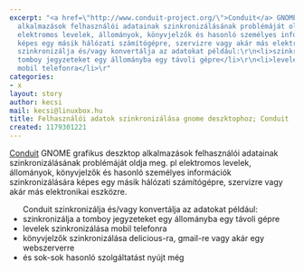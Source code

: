 ```yaml
---
excerpt: "<a href=\"http://www.conduit-project.org/\">Conduit</a> GNOME grafikus deszktop
  alkalmazások felhasználói adatainak szinkronizálásának problémáját oldja meg. pl
  elektromos levelek, állományok, könyvjelzők és hasonló személyes információk szinkronizálására
  képes egy másik hálózati számítógépre, szervizre vagy akár más elektronikai eszközre.\r\n\r\n<ul>Conduit
  szinkronizálja és/vagy konvertálja az adatokat például:\r\n<li>szinkronizálja a
  tomboy jegyzeteket egy állományba egy távoli gépre</li>\r\n<li>levelek szinkronizálása
  mobil telefonra</li>\r"
categories:
- x
layout: story
author: kecsi
mail: kecsi@linuxbox.hu
title: Felhasználói adatok szinkronizálása gnome deszktophoz; Conduit
created: 1179301221
---
```

<a href="http://www.conduit-project.org/">Conduit</a> GNOME grafikus deszktop alkalmazások felhasználói adatainak szinkronizálásának problémáját oldja meg. pl elektromos levelek, állományok, könyvjelzők és hasonló személyes információk szinkronizálására képes egy másik hálózati számítógépre, szervizre vagy akár más elektronikai eszközre.

<ul>Conduit szinkronizálja és/vagy konvertálja az adatokat például:
<li>szinkronizálja a tomboy jegyzeteket egy állományba egy távoli gépre</li>
<li>levelek szinkronizálása mobil telefonra</li>
<li>könyvjelzők szinkronizálása delicious-ra, gmail-re vagy akár egy webszerverre</li>
<li>és sok-sok hasonló szolgáltatást nyújt még</li></ul>
